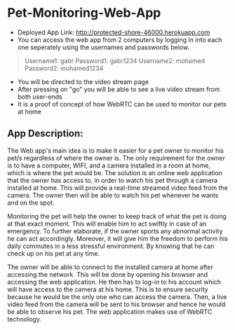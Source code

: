 # Pet-Monitoring-Web-App

- Deployed App Link: http://protected-shore-46000.herokuapp.com
- You can access the web app from 2 computers by logging in into each one seperately using the usernames and passwords below.
> Username1: gabr 
> Password1: gabr1234 
>Username2: mohamed
>Password2: mohamed1234
- You will be directed to the video stream page
- After pressing on "go" you will be able to see a live video stream from both user-ends
- It is a proof of concept of how WebRTC can be used to monitor our pets at home

## App Description:
The Web app's main idea is to make it easier for a pet owner to monitor his pet/s regardless of where the owner is. The only requirement for the owner is to have a computer, WIFI, and a camera installed in a room at home, which is where the pet would be. The solution is an online web application that the owner has access to, in order to watch his pet through a camera installed at home. This will provide a real-time streamed video feed from the camera. The owner then will be able to watch his pet whenever he wants and on the spot.

Monitoring the pet will help the owner to keep track of what the pet is doing at that exact moment. This will enable him to act swiftly in case of an emergency. To further elaborate, if the owner sports any abnormal activity he can act accordingly. Moreover, it will give him the freedom to perform his daily commutes in a less stressful environment. By knowing that he can check up on his pet at any time.

The owner will be able to connect to the installed camera at home after accessing the network. This will be done by opening his browser and accessing the web application. He then has to log-in to his account which will have access to the camera at his home. This is to ensure security because he would be the only one who can access the camera. Then, a live video feed from the camera will be sent to his browser and hence he would be able to observe his pet. The web application makes use of WebRTC technology.
